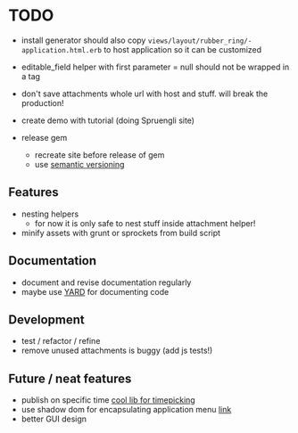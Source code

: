 # TODO
- install generator should also copy `views/layout/rubber_ring/- application.html.erb` to host application so it can be customized


- editable_field helper with first parameter = null should not be wrapped in a tag
- don't save attachments whole url with host and stuff. will break the production!


- create demo with tutorial (doing Spruengli site)
- release gem
	- recreate site before release of gem
	- use [semantic versioning](http://semver.org/)

## Features
- nesting helpers
	- for now it is only safe to nest stuff inside attachment helper!
- minify assets with grunt or sprockets from build script

## Documentation
- document and revise documentation regularly
- maybe use [YARD](http://yardoc.org/) for documenting code

## Development
- test / refactor / refine
- remove unused attachments is buggy (add js tests!)

## Future / neat features
- publish on specific time [cool lib for timepicking](http://amsul.ca/pickadate.js)
- use shadow dom for encapsulating application menu [link](http://www.html5rocks.com/en/tutorials/webcomponents/shadowdom/)
- better GUI design
